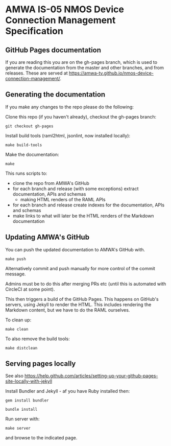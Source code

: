 # AMWA IS-05 NMOS Device Connection Management Specification

## GitHub Pages documentation

If you are reading this you are on the gh-pages branch, which is used to generate the documentation from the master and other branches, and from releases.  These are served at <https://amwa-tv.github.io/nmos-device-connection-management/>.

## Generating the documentation

If you make any changes to the repo please do the following:

Clone this repo (if you haven't already), checkout the gh-pages branch:

``git checkout gh-pages``

Install build tools (raml2html, jsonlint, now installed locally):

``make build-tools``

Make the documentation:

``make``

This runs scripts to:

- clone the repo from AMWA's GitHub
- for each branch and release (with some exceptions) extract documentation, APIs and schemas
  - making HTML renders of the RAML APIs
- for each branch and release create indexes for the documentation, APIs and schemas
- make links to what will later be the HTML renders of the Markdown documentation

## Updating AMWA's GitHub

You can push the updated documentation to AMWA's GitHub with.

``make push``

Alternatively commit and push manually for more control of the commit message.

Admins must be to do this after merging PRs etc (until this is automated with CircleCI at some point).

This then triggers a build of the GitHub Pages. This happens on GitHub's servers, using Jekyll to render the HTML.  This includes rendering the Markdown content, but we have to do the RAML ourselves.  

To clean up:

``make clean``

To also remove the build tools:

``make distclean``

## Serving pages locally

See also <https://help.github.com/articles/setting-up-your-github-pages-site-locally-with-jekyll>

Install Bundler and Jekyll - af you have Ruby installed then:

``gem install bundler``

``bundle install``

Run server with:

``make server``

and browse to the indicated page.
